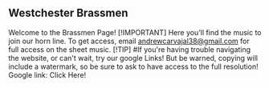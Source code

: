 ## Westchester Brassmen

Welcome to the Brassmen Page!
[!IMPORTANT]
Here you'll find the music to join our horn line. To get access, email andrewcarvajal38@gmail.com for full access on the sheet music.
[!TIP]
#If you're having trouble navigating the website, or can't wait, try our google Links!
But be warned, copying will include a watermark, so be sure to ask to have access to the full resolution!
Google link: Click Here!



<!--

**Here are some ideas to get you started:**

🙋‍♀️ A short introduction - what is your organization all about?
🌈 Contribution guidelines - how can the community get involved?
👩‍💻 Useful resources - where can the community find your docs? Is there anything else the community should know?
🍿 Fun facts - what does your team eat for breakfast?
🧙 Remember, you can do mighty things with the power of [Markdown](https://docs.github.com/github/writing-on-github/getting-started-with-writing-and-formatting-on-github/basic-writing-and-formatting-syntax)
-->
